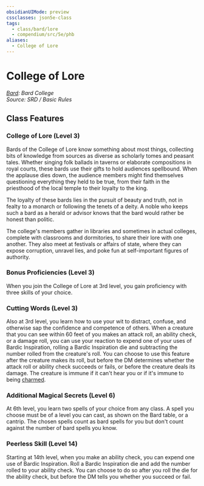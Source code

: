 ```yaml
---
obsidianUIMode: preview
cssclasses: json5e-class
tags:
  - class/bard/lore
  - compendium/src/5e/phb
aliases:
  - College of Lore
---
```

# College of Lore
*[Bard](bard.md): Bard College*  
*Source: SRD / Basic Rules*  


## Class Features

### College of Lore (Level 3)

Bards of the College of Lore know something about most things, collecting bits of knowledge from sources as diverse as scholarly tomes and peasant tales. Whether singing folk ballads in taverns or elaborate compositions in royal courts, these bards use their gifts to hold audiences spellbound. When the applause dies down, the audience members might find themselves questioning everything they held to be true, from their faith in the priesthood of the local temple to their loyalty to the king.

The loyalty of these bards lies in the pursuit of beauty and truth, not in fealty to a monarch or following the tenets of a deity. A noble who keeps such a bard as a herald or advisor knows that the bard would rather be honest than politic.

The college's members gather in libraries and sometimes in actual colleges, complete with classrooms and dormitories, to share their lore with one another. They also meet at festivals or affairs of state, where they can expose corruption, unravel lies, and poke fun at self-important figures of authority.

### Bonus Proficiencies (Level 3)

When you join the College of Lore at 3rd level, you gain proficiency with three skills of your choice.

### Cutting Words (Level 3)

Also at 3rd level, you learn how to use your wit to distract, confuse, and otherwise sap the confidence and competence of others. When a creature that you can see within 60 feet of you makes an attack roll, an ability check, or a damage roll, you can use your reaction to expend one of your uses of Bardic Inspiration, rolling a Bardic Inspiration die and subtracting the number rolled from the creature's roll. You can choose to use this feature after the creature makes its roll, but before the DM determines whether the attack roll or ability check succeeds or fails, or before the creature deals its damage. The creature is immune if it can't hear you or if it's immune to being [charmed](rules/conditions.md#charmed).

### Additional Magical Secrets (Level 6)

At 6th level, you learn two spells of your choice from any class. A spell you choose must be of a level you can cast, as shown on the Bard table, or a cantrip. The chosen spells count as bard spells for you but don't count against the number of bard spells you know.

### Peerless Skill (Level 14)

Starting at 14th level, when you make an ability check, you can expend one use of Bardic Inspiration. Roll a Bardic Inspiration die and add the number rolled to your ability check. You can choose to do so after you roll the die for the ability check, but before the DM tells you whether you succeed or fail.